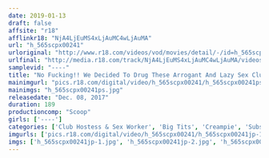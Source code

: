 ```yaml
---
date: 2019-01-13
draft: false
affsite: "r18"
afflinkr18: "NjA4LjEuMS4xLjAuMC4wLjAuMA"
url: "h_565scpx00241"
urloriginal: "http://www.r18.com/videos/vod/movies/detail/-/id=h_565scpx00241"
urlfinal: "http://media.r18.com/track/NjA4LjEuMS4xLjAuMC4wLjAuMA/videos/vod/movies/detail/-/id=h_565scpx00241"
samplevid: "----"
title: "No Fucking!! We Decided To Drug These Arrogant And Lazy Sex Club Girls With Instant-Acting Dae Rape Drugs To Immobilize Them And Fuck Them!! An Exclusive SCOOP Of Forbidden Raw Fucking Creampies Video!!!!"
mainimgurl: "pics.r18.com/digital/video/h_565scpx00241/h_565scpx00241ps.jpg"
mainimgs: "h_565scpx00241ps.jpg"
releasedate: "Dec. 08, 2017"
duration: 189
productioncomp: "Scoop"
girls: ['----']
categories: ['Club Hostess & Sex Worker', 'Big Tits', 'Creampie', 'Substance Use', 'Squirting', 'Big Vibrator', 'Hi-Def']
imgurls: ['pics.r18.com/digital/video/h_565scpx00241/h_565scpx00241jp-1.jpg', 'pics.r18.com/digital/video/h_565scpx00241/h_565scpx00241jp-2.jpg', 'pics.r18.com/digital/video/h_565scpx00241/h_565scpx00241jp-3.jpg', 'pics.r18.com/digital/video/h_565scpx00241/h_565scpx00241jp-4.jpg', 'pics.r18.com/digital/video/h_565scpx00241/h_565scpx00241jp-5.jpg', 'pics.r18.com/digital/video/h_565scpx00241/h_565scpx00241jp-6.jpg', 'pics.r18.com/digital/video/h_565scpx00241/h_565scpx00241jp-7.jpg', 'pics.r18.com/digital/video/h_565scpx00241/h_565scpx00241jp-8.jpg', 'pics.r18.com/digital/video/h_565scpx00241/h_565scpx00241jp-9.jpg', 'pics.r18.com/digital/video/h_565scpx00241/h_565scpx00241jp-10.jpg', 'pics.r18.com/digital/video/h_565scpx00241/h_565scpx00241jp-11.jpg', 'pics.r18.com/digital/video/h_565scpx00241/h_565scpx00241jp-12.jpg', 'pics.r18.com/digital/video/h_565scpx00241/h_565scpx00241jp-13.jpg', 'pics.r18.com/digital/video/h_565scpx00241/h_565scpx00241jp-14.jpg', 'pics.r18.com/digital/video/h_565scpx00241/h_565scpx00241jp-15.jpg', 'pics.r18.com/digital/video/h_565scpx00241/h_565scpx00241jp-16.jpg', 'pics.r18.com/digital/video/h_565scpx00241/h_565scpx00241jp-17.jpg', 'pics.r18.com/digital/video/h_565scpx00241/h_565scpx00241jp-18.jpg', 'pics.r18.com/digital/video/h_565scpx00241/h_565scpx00241jp-19.jpg', 'pics.r18.com/digital/video/h_565scpx00241/h_565scpx00241jp-20.jpg']
imgs: ['h_565scpx00241jp-1.jpg', 'h_565scpx00241jp-2.jpg', 'h_565scpx00241jp-3.jpg', 'h_565scpx00241jp-4.jpg', 'h_565scpx00241jp-5.jpg', 'h_565scpx00241jp-6.jpg', 'h_565scpx00241jp-7.jpg', 'h_565scpx00241jp-8.jpg', 'h_565scpx00241jp-9.jpg', 'h_565scpx00241jp-10.jpg', 'h_565scpx00241jp-11.jpg', 'h_565scpx00241jp-12.jpg', 'h_565scpx00241jp-13.jpg', 'h_565scpx00241jp-14.jpg', 'h_565scpx00241jp-15.jpg', 'h_565scpx00241jp-16.jpg', 'h_565scpx00241jp-17.jpg', 'h_565scpx00241jp-18.jpg', 'h_565scpx00241jp-19.jpg', 'h_565scpx00241jp-20.jpg']
---
```


